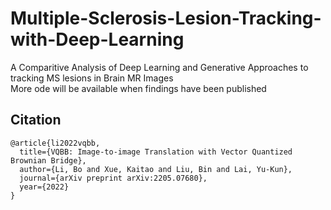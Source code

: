# Multiple-Sclerosis-Lesion-Tracking-with-Deep-Learning
A Comparitive Analysis of Deep Learning and Generative Approaches to tracking MS lesions in Brain MR Images
<br>
More ode will be available when findings have been published


## Citation
```
@article{li2022vqbb,
  title={VQBB: Image-to-image Translation with Vector Quantized Brownian Bridge},
  author={Li, Bo and Xue, Kaitao and Liu, Bin and Lai, Yu-Kun},
  journal={arXiv preprint arXiv:2205.07680},
  year={2022}
}
```
